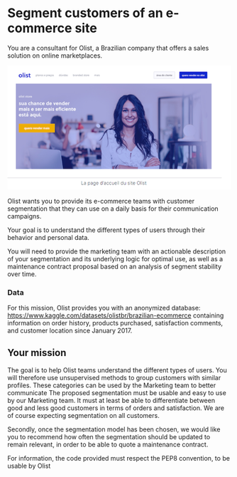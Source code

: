 # Segment customers of an e-commerce site
You are a consultant for Olist, a Brazilian company that offers a sales solution on online marketplaces.

<img src="img.png">

Olist wants you to provide its e-commerce teams with customer segmentation that they can use on a daily basis for their communication campaigns.

Your goal is to understand the different types of users through their behavior and personal data.

You will need to provide the marketing team with an actionable description of your segmentation and its underlying logic for optimal use, 
as well as a maintenance contract proposal based on an analysis of segment stability over time.
### Data
For this mission, Olist provides you with an anonymized database: https://www.kaggle.com/datasets/olistbr/brazilian-ecommerce 
containing information on order history, products purchased, satisfaction comments, and customer location since January 2017.
## Your mission 
 The goal is to help Olist teams understand the different types of users. You will therefore use unsupervised methods to group customers with similar profiles. 
These categories can be used by the Marketing team to better communicate
The proposed segmentation must be usable and easy to use by our Marketing team. It must at least be able to differentiate between good and less good customers in terms of orders and satisfaction. We are of course expecting segmentation on all customers.

Secondly, once the segmentation model has been chosen, we would like you to recommend how often the segmentation should be updated to remain relevant, in order to be able to quote a maintenance contract.

For information, the code provided must respect the PEP8 convention, to be usable by Olist

